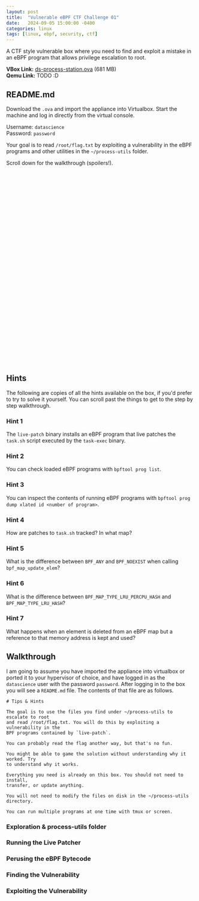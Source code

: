 ```yaml
---
layout: post
title:  "Vulnerable eBPF CTF Challenge 01"
date:   2024-09-05 15:00:00 -0400
categories: linux
tags: [linux, ebpf, security, ctf]
---
```


A CTF style vulnerable box where you need to find and exploit a mistake in an
eBPF program that allows privilege escalation to root.

**VBox Link:** [ds-process-station.ova](https://drive.proton.me/urls/N5N706873W#iukNoMtDY6oK) (681 MB)  
**Qemu Link:** TODO :D

## README.md

Download the `.ova` and import the appliance into Virtualbox. Start the machine
and log in directly from the virtual console.

Username: `datascience`  
Password: `password`

Your goal is to read `/root/flag.txt` by exploiting a vulnerability in the eBPF
programs and other utilities in the `~/process-utils` folder.

Scroll down for the walkthrough (spoilers!).

<br />
<br />
<br />
<br />
<br />
<br />
<br />
<br />
<br />
<br />
<br />
<br />
<br />
<br />
<br />
<br />
<br />
<br />
<br />
<br />
<br />
<br />
<br />
<br />
<br />
<br />
<br />
<br />
<br />
<br />


## Hints

The following are copies of all the hints available on the box, if you'd prefer
to try to solve it yourself. You can scroll past the things to get to the step
by step walkthrough.

### Hint 1

The `live-patch` binary installs an eBPF program that live patches the `task.sh`
script executed by the `task-exec` binary.

### Hint 2

You can check loaded eBPF programs with `bpftool prog list`.

### Hint 3

You can inspect the contents of running eBPF programs with `bpftool prog dump
xlated id <number of program>`.

### Hint 4

How are patches to `task.sh` tracked? In what map?

### Hint 5

What is the difference between `BPF_ANY` and `BPF_NOEXIST` when calling
`bpf_map_update_elem`?

### Hint 6

What is the difference between `BPF_MAP_TYPE_LRU_PERCPU_HASH` and
`BPF_MAP_TYPE_LRU_HASH`?

### Hint 7

What happens when an element is deleted from an eBPF map but a reference to that
memory address is kept and used?

## Walkthrough

I am going to assume you have imported the appliance into virtualbox or ported
it to your hypervisor of choice, and have logged in as the `datascience` user
with the password `password`.  After logging in to the box you will see a
`README.md` file. The contents of that file are as follows.

```
# Tips & Hints

The goal is to use the files you find under ~/process-utils to escalate to root
and read /root/flag.txt. You will do this by exploiting a vulnerability in the
BPF programs contained by `live-patch`.

You can probably read the flag another way, but that's no fun.

You might be able to game the solution without understanding why it worked. Try
to understand why it works.

Everything you need is already on this box. You should not need to install,
transfer, or update anything.

You will not need to modify the files on disk in the ~/process-utils directory.

You can run multiple programs at one time with tmux or screen.
```

### Exploration & process-utils folder

### Running the Live Patcher

### Perusing the eBPF Bytecode

### Finding the Vulnerability

### Exploiting the Vulnerability